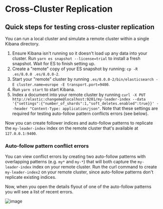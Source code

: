# Cross-Cluster Replication

## Quick steps for testing cross-cluster replication

You can run a local cluster and simulate a remote cluster within a single Kibana directory.

1. Ensure Kibana isn't running so it doesn't load up any data into your cluster. Run `yarn es snapshot --license=trial` to install a fresh snapshot. Wait for ES to finish setting up.
2. Create a "remote" copy of your ES snapshot by running: `cp -R .es/8.0.0 .es/8.0.0-2`.
4. Start your "remote" cluster by running `.es/8.0.0-2/bin/elasticsearch -E cluster.name=europe -E transport.port=9400`.
4. Run `yarn start` to start Kibana.
5. Index a document into your remote cluster by running `curl -X PUT http://elastic:changeme@localhost:9201/my-leader-index --data '{"settings":{"number_of_shards":1,"soft_deletes.enabled":true}}' --header "Content-Type: application/json"`. Note that these settings are required for testing auto-follow pattern conflicts errors (see below).

Now you can create follower indices and auto-follow patterns to replicate the `my-leader-index`
index on the remote cluster that's available at `127.0.0.1:9400`.

### Auto-follow pattern conflict errors

You can view conflict errors by creating two auto-follow patterns with overlapping patterns (e.g. `my*` and `my-*`) that will both capture the `my-leader-index` index on your remote cluster. Run the curl command to create `my-leader-index2` on your remote cluster, since auto-follow patterns don't replicate existing indices.

Now, when you open the details flyout of one of the auto-follow patterns you will see a list of recent errors.  

![image](https://user-images.githubusercontent.com/1238659/79623769-e879b800-80d2-11ea-906d-0b2d6637c3a3.png)